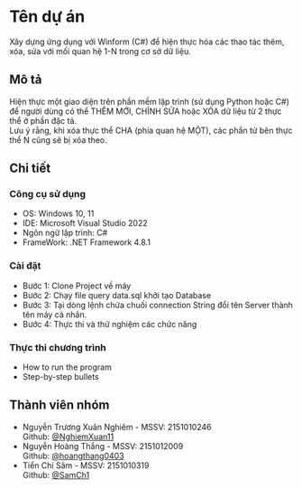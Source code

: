 # Tên dự án

Xây dựng ứng dụng với Winform (C#) để hiện thực hóa các thao tác thêm, xóa, sửa với mối quan hệ 1-N trong cơ sở dữ liệu.

## Mô tả 

Hiện thực một giao diện trên phần mềm lập trình (sử dụng Python hoặc C#) để người dùng có thể THÊM MỚI, CHỈNH SỬA hoặc XÓA dữ liệu từ 2 thực thể ở phần đặc tả.<br>
Lưu ý rằng, khi xóa thực thể CHA (phía quan hệ MỘT), các phần tử bên thực thể N cũng sẽ bị xóa theo.

## Chi tiết

### Công cụ sử dụng

* OS: Windows 10, 11
* IDE: Microsoft Visual Studio 2022
* Ngôn ngữ lập trình: C#
* FrameWork: .NET Framework 4.8.1

### Cài đặt

* Bước 1: Clone Project về máy
* Bước 2: Chạy file query data.sql khởi tạo Database
* Bước 3: Tại dòng lệnh chứa chuối connection String đổi tên Server thành tên máy cá nhân.
* Bước 4: Thực thi và thử nghiệm các chức năng

### Thực thi chương trình

* How to run the program
* Step-by-step bullets

## Thành viên nhóm

* Nguyễn Trương Xuân Nghiêm - MSSV: 2151010246<br>
Github: [@NghiemXuan11](https://github.com/NghiemXuan11)<br>
* Nguyễn Hoàng Thắng - MSSV: 2151012009<br>
Github: [@hoangthang0403](https://github.com/hoangthang0403)<br>
* Tiển Chí Sâm - MSSV: 2151010319<br>
Github: [@SamCh1](https://github.com/SamCh1)


